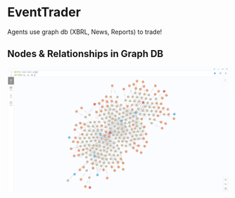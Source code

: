 # EventTrader
Agents use graph db (XBRL, News, Reports) to trade!


## Nodes & Relationships in Graph DB
![Neo4j Nodes](images/Neo4jNodes.png)

